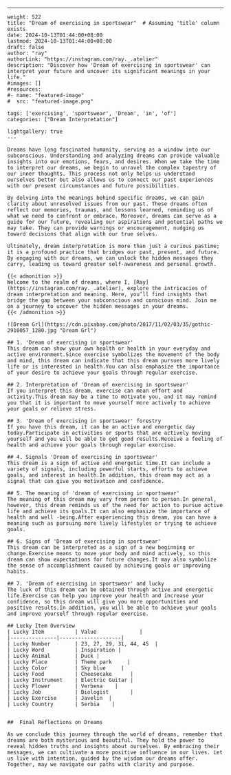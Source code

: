 ---
    weight: 522
    title: "Dream of exercising in sportswear"  # Assuming 'title' column exists
    date: 2024-10-13T01:44:00+08:00
    lastmod: 2024-10-13T01:44:00+08:00
    draft: false
    author: "ray"
    authorLink: "https://instagram.com/ray._.atelier"
    description: "Discover how 'Dream of exercising in sportswear' can interpret your future and uncover its significant meanings in your life."
    #images: []
    #resources:
    #- name: "featured-image"
    #  src: "featured-image.png"
    
    tags: ['exercising', 'sportswear', 'Dream', 'in', 'of']
    categories: ["Dream Interpretation"]
    
    lightgallery: true
    ---
    
    Dreams have long fascinated humanity, serving as a window into our subconscious. Understanding and analyzing dreams can provide valuable insights into our emotions, fears, and desires. When we take the time to interpret our dreams, we begin to unravel the complex tapestry of our inner thoughts. This process not only helps us understand ourselves better but also allows us to connect our past experiences with our present circumstances and future possibilities.
    
    By delving into the meanings behind specific dreams, we can gain clarity about unresolved issues from our past. These dreams often reflect our memories, traumas, and lessons learned, reminding us of what we need to confront or embrace. Moreover, dreams can serve as a guide for our future, revealing our aspirations and potential paths we may take. They can provide warnings or encouragement, nudging us toward decisions that align with our true selves.
    
    Ultimately, dream interpretation is more than just a curious pastime; it is a profound practice that bridges our past, present, and future. By engaging with our dreams, we can unlock the hidden messages they carry, leading us toward greater self-awareness and personal growth.
    
    {{< admonition >}}
    Welcome to the realm of dreams, where I, [Ray](https://instagram.com/ray._.atelier), explore the intricacies of dream interpretation and meaning. Here, you’ll find insights that bridge the gap between your subconscious and conscious mind. Join me on a journey to uncover the hidden messages in your dreams.
    {{< /admonition >}}
    
    ![Dream Grl](https://cdn.pixabay.com/photo/2017/11/02/03/35/gothic-2910057_1280.jpg "Dream Grl")
    
    ## 1. 'Dream of exercising in sportswear'
    This dream can show your own health or health in your everyday and active environment.Since exercise symbolizes the movement of the body and mind, this dream can indicate that this dream pursues more lively life or is interested in health.You can also emphasize the importance of your desire to achieve your goals through regular exercise.
    
    ## 2. Interpretation of 'Dream of exercising in sportswear'
    If you interpret this dream, exercise can mean effort and activity.This dream may be a time to motivate you, and it may remind you that it is important to move yourself more actively to achieve your goals or relieve stress.
    
    ## 3. 'Dream of exercising in sportswear' forestry
    If you have this dream, it can be an active and energetic day today.Participate in activities or sports that are actively moving yourself and you will be able to get good results.Receive a feeling of health and achieve your goals through regular exercise.
    
    ## 4. Signals 'Dream of exercising in sportswear'
    This dream is a sign of active and energetic time.It can include a variety of signals, including powerful starts, efforts to achieve goals, and interest in health.In addition, this dream may act as a signal that can give you motivation and confidence.
    
    ## 5. The meaning of 'dream of exercising in sportswear'
    The meaning of this dream may vary from person to person.In general, however, this dream reminds us of the need for action to pursue active life and achieve its goals.It can also emphasize the importance of health and well -being.After experiencing this dream, you can have a meaning such as pursuing more lively lifestyles or trying to achieve goals.
    
    ## 6. Signs of 'Dream of exercising in sportswear'
    This dream can be interpreted as a sign of a new beginning or change.Exercise means to move your body and mind actively, so this dream can show expectations for future changes.It may also symbolize the sense of accomplishment caused by achieving goals or improving habits.
    
    ## 7. 'Dream of exercising in sportswear' and lucky
    The luck of this dream can be obtained through active and energetic life.Exercise can help you improve your health and increase your confidence, so this dream will give you more opportunities and positive results.In addition, you will be able to achieve your goals and improve yourself through regular exercise.
    
    ## Lucky Item Overview
    | Lucky Item          | Value              |
    |---------------|--------------------|
    | Lucky Number        | 23, 27, 29, 31, 44, 45  |
    | Lucky Word          | Inspiration |
    | Lucky Animal        | Duck |
    | Lucky Place         | Theme park     |
    | Lucky Color         | Sky blue     |
    | Lucky Food          | Cheesecake      |
    | Lucky Instrument    | Electric Guitar |
    | Lucky Flower        | Verbena    |
    | Lucky Job           | Biologist       |
    | Lucky Exercise      | Javelin  |
    | Lucky Country       | Serbia    |
    
    
    ##  Final Reflections on Dreams
    
    As we conclude this journey through the world of dreams, remember that dreams are both mysterious and beautiful. They hold the power to reveal hidden truths and insights about ourselves. By embracing their messages, we can cultivate a more positive influence in our lives. Let us live with intention, guided by the wisdom our dreams offer. Together, may we navigate our paths with clarity and purpose.
    